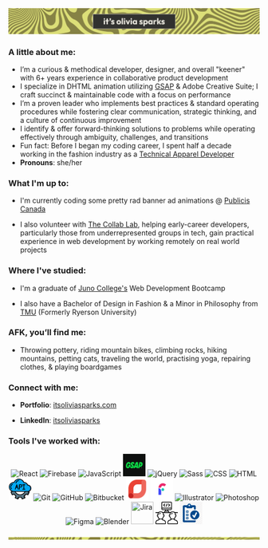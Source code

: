 <img src="https://github.com/itsoliviasparks/itsoliviasparks/blob/main/trippy-swirl-citrus-stripe-name.jpg" alt="it's olivia sparks">

### A little about me:
- I’m a curious & methodical developer, designer, and overall "keener" with 6+ years experience in collaborative product development
- I specialize in DHTML animation utilizing [GSAP](https://greensock.com) & Adobe Creative Suite;  I craft succinct & maintainable code with a focus on performance
- I’m a proven leader who implements best practices & standard operating procedures while fostering clear communication, strategic thinking, and a culture of continuous improvement
- I identify & offer forward-thinking solutions to problems while operating effectively through ambiguity, challenges, and transitions
- Fun fact: Before I began my coding career, I spent half a decade working in the fashion industry as a [Technical Apparel Developer](https://itsoliviasparks.com/tech-design-work)
- **Pronouns**: she/her

### What I'm up to:
- I'm currently coding some pretty rad banner ad animations @ [Publicis Canada](https://www.publicis.ca)

- I also volunteer with [The Collab Lab](https://the-collab-lab.codes), helping early-career developers, particularly those from underrepresented groups in tech, gain practical experience in web development by working remotely on real world projects

### Where I've studied:
- I'm a graduate of [Juno College's](https://junocollege.com) Web Development Bootcamp

- I also have a Bachelor of Design in Fashion & a Minor in Philosophy from [TMU](https://www.torontomu.ca/fashion/) (Formerly Ryerson University)

### AFK, you’ll find me:
- Throwing pottery, riding mountain bikes, climbing rocks, hiking mountains, petting cats, traveling the world, practising yoga, repairing clothes, & playing boardgames

### Connect with me:
- **Portfolio**: [itsoliviasparks.com](https://itsoliviasparks.com)

- **LinkedIn**: [itsoliviasparks](https://www.linkedin.com/in/itsoliviasparks/)

### Tools I've worked with:
<p align='center'>
<img src='https://cdn.jsdelivr.net/gh/devicons/devicon/icons/react/react-original-wordmark.svg' alt='React' title='React' height='45' width='45'/>
<img src='https://cdn.jsdelivr.net/gh/devicons/devicon/icons/firebase/firebase-plain-wordmark.svg' alt='Firebase' title='Firebase' height='45' width='45'/>
<img src='https://cdn.jsdelivr.net/gh/devicons/devicon/icons/javascript/javascript-plain.svg' alt='JavaScript' title='JavaScript' height='45' width='45'/>
<img src='https://github.com/itsoliviasparks/itsoliviasparks/blob/main/icons/gsap-icon.png' alt='GSAP' title='GSAP' height='45' width='45'/> 
<img src='https://cdn.jsdelivr.net/gh/devicons/devicon/icons/jquery/jquery-plain-wordmark.svg' alt='jQuery' title='jQuery' height='45' width='45'/> 
<img src='https://cdn.jsdelivr.net/gh/devicons/devicon/icons/sass/sass-original.svg' alt='Sass' title='Sass' height='45' width='45'/>
<img src='https://cdn.jsdelivr.net/gh/devicons/devicon/icons/css3/css3-plain-wordmark.svg' alt='CSS' title='CSS' height='45' width='45'/>
<img src='https://cdn.jsdelivr.net/gh/devicons/devicon/icons/html5/html5-plain-wordmark.svg' alt='HTML' title='HTML' height='45' width='45'/>
<img src='https://github.com/itsoliviasparks/itsoliviasparks/blob/main/icons/api-icon.png' alt='Restful APIs' title='Restful APIs' height='45' width='45'/> 
<img src='https://www.vectorlogo.zone/logos/git-scm/git-scm-icon.svg' alt='Git' title='Git' width='45' height='45'/>
<img src='https://cdn.jsdelivr.net/gh/devicons/devicon/icons/github/github-original-wordmark.svg' alt='GitHub' title='GitHub' height='45' width='45'/>
<img src='https://cdn.jsdelivr.net/gh/devicons/devicon/icons/bitbucket/bitbucket-original-wordmark.svg' alt='Bitbucket' title='Bitbucket' height='45' width='45'/>
<img src='https://github.com/itsoliviasparks/itsoliviasparks/blob/main/icons/google-studio-icon.png' alt='Google Studio' title='Google Studio' height='45' width='45'/>
<img src='https://github.com/itsoliviasparks/itsoliviasparks/blob/main/icons/flashtalking-icon.png' alt='Flashtalking' title='Flashtalking' height='45' width='45'/> 
<img src='https://cdn.jsdelivr.net/gh/devicons/devicon@latest/icons/illustrator/illustrator-plain.svg' alt='Illustrator' title='Illustrator' height='45' width='45'/>
<img src='https://cdn.jsdelivr.net/gh/devicons/devicon@latest/icons/photoshop/photoshop-original.svg' alt='Photoshop' title='Photoshop' width='45' height='45'/>
<img src='https://www.vectorlogo.zone/logos/figma/figma-icon.svg' alt='Figma' title='Figma' height='45' width='45' />
<img src='https://cdn.jsdelivr.net/gh/devicons/devicon/icons/blender/blender-original.svg' alt='Blender' title='Blender' height='45' width='45'/>
<img src='https://cdn.jsdelivr.net/gh/devicons/devicon@latest/icons/jira/jira-original-wordmark.svg' title='Jira' height='45' width='45'/>
<img src='https://github.com/itsoliviasparks/itsoliviasparks/blob/main/icons/pair-programming-icon.png' alt='Pair Programming' title='Pair Programming' height='45' width='45'/>
<img src='https://github.com/itsoliviasparks/itsoliviasparks/blob/main/icons/project-management-icon.png' alt='Project Management' title='Project Management' height='45' width='45'/> 
</p>

<img src="https://github.com/itsoliviasparks/itsoliviasparks/blob/main/trippy-swirl-citrus-stripe.png">
